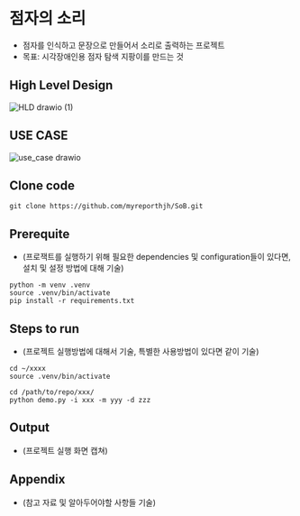 # 점자의 소리

* 점자를 인식하고 문장으로 만들어서 소리로 출력하는 프로젝트
* 목표: 시각장애인용 점자 탐색 지팡이를 만드는 것

## High Level Design
![HLD drawio (1)](https://github.com/myreporthjh/SoB/assets/148738904/8a055947-9bc2-4fed-98d7-97845b96a3a2)

## USE CASE
![use_case drawio](https://github.com/myreporthjh/SoB/assets/148738904/1c066193-9c47-4f00-b9b4-e904a14dce17)

## Clone code


```shell
git clone https://github.com/myreporthjh/SoB.git
```

## Prerequite

* (프로잭트를 실행하기 위해 필요한 dependencies 및 configuration들이 있다면, 설치 및 설정 방법에 대해 기술)

```shell
python -m venv .venv
source .venv/bin/activate
pip install -r requirements.txt
```

## Steps to run

* (프로젝트 실행방법에 대해서 기술, 특별한 사용방법이 있다면 같이 기술)

```shell
cd ~/xxxx
source .venv/bin/activate

cd /path/to/repo/xxx/
python demo.py -i xxx -m yyy -d zzz
```

## Output

* (프로젝트 실행 화면 캡쳐)


## Appendix

* (참고 자료 및 알아두어야할 사항들 기술)
